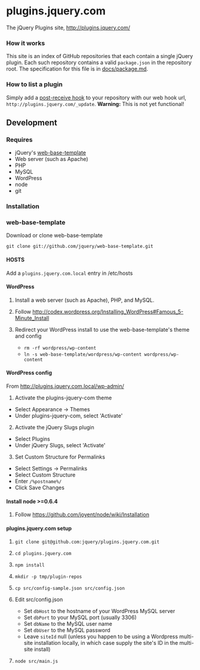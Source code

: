 # plugins.jquery.com

The jQuery Plugins site, http://plugins.jquery.com/

### How it works

This site is an index of GitHub repositories that each contain a single jQuery plugin. Each such repository contains a valid `package.json` in the repository root. The specification for this file is in [docs/package.md](/jquery/plugins.jquery.com/blob/master/docs/package.md).

### How to list a plugin

Simply add a [post-receive hook](http://help.github.com/post-receive-hooks/) to your repository with our web hook url, `http://plugins.jquery.com/_update`.
**Warning:** This is not yet functional!

## Development

### Requires

* jQuery's [web-base-template](https://github.com/jquery/web-base-template)
* Web server (such as Apache)
* PHP
* MySQL
* WordPress
* node
* git

### Installation

### web-base-template

Download or clone web-base-template

`git clone git://github.com/jquery/web-base-template.git`

#### HOSTS

Add a `plugins.jquery.com.local` entry in /etc/hosts

#### WordPress

1. Install a web server (such as Apache), PHP, and MySQL.  

2. Follow http://codex.wordpress.org/Installing_WordPress#Famous_5-Minute_Install

3. Redirect your WordPress install to use the web-base-template's theme and config
    * `rm -rf wordpress/wp-content`
    * `ln -s web-base-template/wordpress/wp-content wordpress/wp-content`

#### WordPress config

From http://plugins.jquery.com.local/wp-admin/

1. Activate the plugins-jquery-com theme

 * Select Appearance -> Themes
 * Under plugins-jquery-com, select 'Activate'

2. Activate the jQuery Slugs plugin

 * Select Plugins
 * Under jQuery Slugs, select 'Activate'

3. Set Custom Structure for Permalinks

 * Select Settings -> Permalinks
 * Select Custom Structure
 * Enter `/%postname%/`
 * Click Save Changes

#### Install node >=0.6.4

1. Follow https://github.com/joyent/node/wiki/Installation

#### plugins.jquery.com setup

1. `git clone git@github.com:jquery/plugins.jquery.com.git`

2. `cd plugins.jquery.com`

3. `npm install`

4. `mkdir -p tmp/plugin-repos`

5. `cp src/config-sample.json src/config.json`

6. Edit src/config.json
    * Set `dbHost` to the hostname of your WordPress MySQL server
    * Set `dbPort` to your MySQL port (usually 3306)
    * Set `dbName` to the MySQL user name
    * Set `dbUser` to the MySQL password
    * Leave `siteId` null (unless you happen to be using a Wordpress multi-site installation locally, in which case supply the site's ID in the multi-site install)

7. `node src/main.js` 

